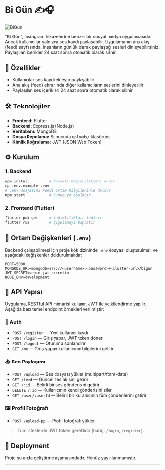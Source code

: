 # Bi Gün ✍️🎧

![BiGun](https://github.com/user-attachments/assets/928744ec-b25b-43d4-bf2d-3f00d601003b)


“Bi Gün”, Instagram hikayelerine benzer bir sosyal medya uygulamasıdır. Ancak kullanıcılar yalnızca ses kaydı paylaşabilir. Uygulamanın ana akış (feed) sayfasında, insanların günlük olarak paylaştığı sesleri dinleyebilirsiniz. Paylaşılan içerikler 24 saat sonra otomatik olarak silinir.

## 🚀 Özellikler

- Kullanıcılar ses kaydı ekleyip paylaşabilir  
- Ana akış (feed) ekranında diğer kullanıcıların seslerini dinleyebilir  
- Paylaşılan ses içerikleri 24 saat sonra otomatik olarak silinir  

## 🛠️ Teknolojiler

- **Frontend:** Flutter  
- **Backend:** Express.js (Node.js)  
- **Veritabanı:** MongoDB  
- **Dosya Depolama:** Sunucuda `uploads/` klasörüne  
- **Kimlik Doğrulama:** JWT (JSON Web Token)

## ⚙️ Kurulum

### 1. Backend

```bash
npm install         # Gerekli bağımlılıkları kurar
cp .env.example .env
# .env dosyasını kendi ortam bilgilerinle doldur
npm start           # Sunucuyu başlatır
```

### 2. Frontend (Flutter)

```bash
flutter pub get     # Bağımlılıkları indirir
flutter run         # Uygulamayı başlatır
```

## 📁 Ortam Değişkenleri (`.env`)

Backend çalışabilmesi için proje kök dizininde `.env` dosyası oluşturulmalı ve aşağıdaki değişkenler doldurulmalıdır:

```env
PORT=5000
MONGODB_URI=mongodb+srv://<username>:<password>@<cluster-url>/bigun
JWT_SECRET=senin_jwt_secretin
NODE_ENV=development
```

## 🧪 API Yapısı

Uygulama, RESTful API mimarisi kullanır. JWT ile yetkilendirme yapılır. Aşağıda bazı temel endpoint örnekleri verilmiştir:

### 🔐 Auth

- `POST /register` — Yeni kullanıcı kaydı  
- `POST /login` — Giriş yapar, JWT token döner  
- `POST /logout` — Oturumu sonlandırır  
- `GET /me` — Giriş yapan kullanıcının bilgilerini getirir

### 📤 Ses Paylaşımı

- `POST /upload` — Ses dosyası yükler (multipart/form-data)  
- `GET /feed` — Güncel ses akışını getirir  
- `GET /:id` — Belirli bir ses gönderisini getirir  
- `DELETE /:id` — Kullanıcının kendi gönderisini siler  
- `GET /user/:userId` — Belirli bir kullanıcının tüm gönderilerini getirir  

### 🖼️ Profil Fotoğrafı

- `POST /upload-pp` — Profil fotoğrafı yükler

> Tüm isteklerde JWT token gereklidir (hariç: `/login`, `/register`).

## 🚧 Deployment

Proje şu anda geliştirme aşamasındadır. Henüz yayınlanmamıştır.

---

